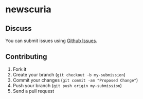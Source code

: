 # newscuria


## Discuss

You can submit issues using [Github Issues](https://github.com/saidimu/newscuria/issues).

## Contributing

1. Fork it
2. Create your branch (`git checkout -b my-submission`)
3. Commit your changes (`git commit -am "Proposed Change"`)
4. Push your branch (`git push origin my-submission`)
5. Send a pull request
